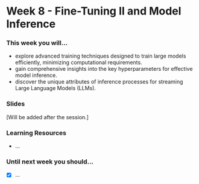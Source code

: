 # Week 8 - Fine-Tuning II and Model Inference

### This week you will...

* explore advanced training techniques designed to train large models efficiently, minimizing computational requirements.
* gain comprehensive insights into the key hyperparameters for effective model inference.
* discover the unique attributes of inference processes for streaming Large Language Models (LLMs).

### Slides

\[Will be added after the session.]

### Learning Resources

* ...

### Until next week you should...

* [x] ...
